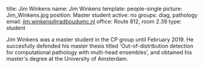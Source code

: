 title: Jim Winkens
name: Jim Winkens
template: people-single
picture: Jim_Winkens.jpg
position: Master student
active: no
groups: diag, pathology
email: jim.winkens@radboudumc.nl
office: Route 812, room 2.39
type: student

Jim Winkens was a master student in the CP group until February 2019. He succesfully defended his master thesis titled 'Out-of-distribution detection for computational pathology with multi-head ensembles’, and obtained his master's degree at the University of Amsterdam. 
